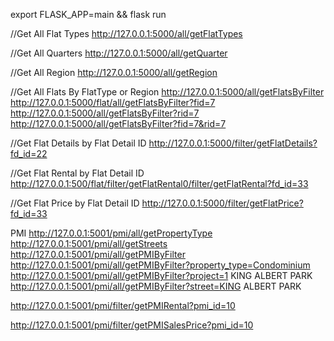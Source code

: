 export FLASK_APP=main && flask run

//Get All Flat Types
http://127.0.0.1:5000/all/getFlatTypes

//Get All Quarters
http://127.0.0.1:5000/all/getQuarter

//Get All Region
http://127.0.0.1:5000/all/getRegion

//Get All Flats By FlatType or Region
http://127.0.0.1:5000/all/getFlatsByFilter
http://127.0.0.1:5000/flat/all/getFlatsByFilter?fid=7
http://127.0.0.1:5000/all/getFlatsByFilter?rid=7
http://127.0.0.1:5000/all/getFlatsByFilter?fid=7&rid=7

//Get Flat Details by Flat Detail ID
http://127.0.0.1:5000/filter/getFlatDetails?fd_id=22

//Get Flat Rental by Flat Detail ID
http://127.0.0.1:500/flat/filter/getFlatRental0/filter/getFlatRental?fd_id=33

//Get Flat Price by Flat Detail ID
http://127.0.0.1:5000/filter/getFlatPrice?fd_id=33

PMI
http://127.0.0.1:5001/pmi/all/getPropertyType
http://127.0.0.1:5001/pmi/all/getStreets
http://127.0.0.1:5001/pmi/all/getPMIByFilter
http://127.0.0.1:5001/pmi/all/getPMIByFilter?property_type=Condominium
http://127.0.0.1:5001/pmi/all/getPMIByFilter?project=1 KING ALBERT PARK
http://127.0.0.1:5001/pmi/all/getPMIByFilter?street=KING ALBERT PARK

http://127.0.0.1:5001/pmi/filter/getPMIRental?pmi_id=10

http://127.0.0.1:5001/pmi/filter/getPMISalesPrice?pmi_id=10
